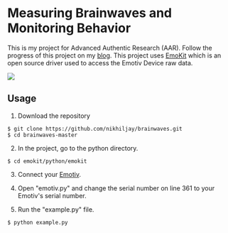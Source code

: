 # Measuring Brainwaves and Monitoring Behavior
This is my project for Advanced Authentic Research (AAR). Follow the progress of this project on my <a href="http://pugiblog.com/category/science/advanced-authentic-research/" target="_blank">blog</a>. This project uses <a href="https://github.com/openyou/emokit" target="_blank">EmoKit</a> which is an open source driver used to access the Emotiv Device raw data.

![](https://pugiblog.files.wordpress.com/2015/12/section1-epoc.png)

## Usage

1) Download the repository

```
$ git clone https://github.com/nikhiljay/brainwaves.git
$ cd brainwaves-master
```

2) In the project, go to the python directory.

```
$ cd emokit/python/emokit
```

3) Connect your <a href="https://emotiv.com" target="_blank">Emotiv</a>.

4) Open "emotiv.py" and change the serial number on line 361 to your Emotiv's serial number.

5) Run the "example.py" file.

```
$ python example.py
```
